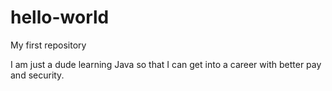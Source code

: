 # hello-world
My first repository

I am just a dude learning Java so that I can get into a career with better pay and security.
